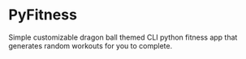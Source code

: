 # PyFitness
 Simple customizable dragon ball themed CLI python fitness app that generates random workouts for you to complete.
